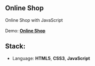 ## Online Shop

Online Shop with JavaScript<br>
<br>
Demo: **[Online Shop](https://dejanv91.github.io/33-Online-Shop/index.html)**

## Stack:
* Language: **HTML5**, **CSS3**, **JavaScript**
